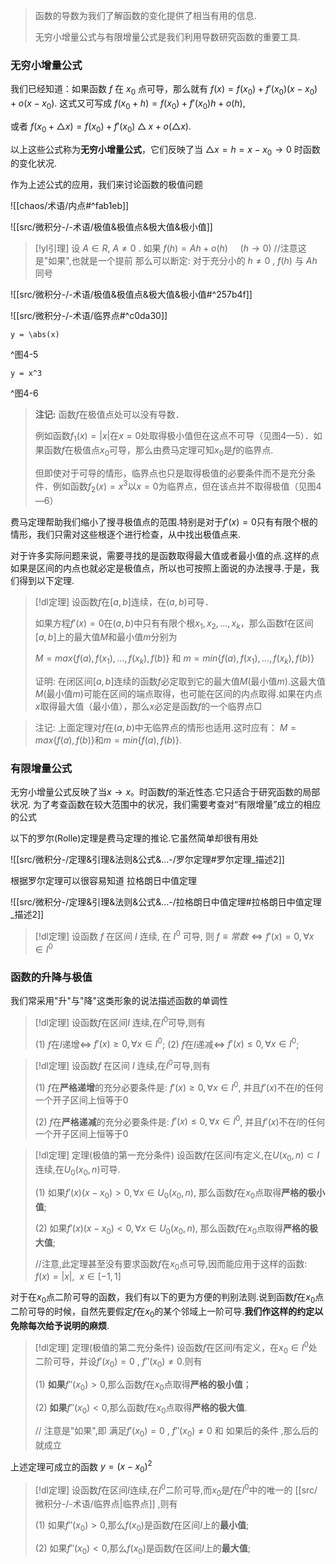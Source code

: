 

> 函数的导数为我们了解函数的变化提供了相当有用的信息.
> 
> 无穷小增量公式与有限增量公式是我们利用导数研究函数的重要工具.


### 无穷小增量公式


我们已经知道：如果函数 $f$ 在 $x_0$ 点可导，那么就有
$f(x)=f(x_0)+f'(x_0)(x-x_0)+o(x-x_0).$
这式又可写成
$f(x_0+h)=f(x_0)+f'(x_0)h+o(h),$

或者
$f(x_0+△x)=f(x_0)+f'(x_0)△x+o(△x).$

以上这些公式称为**无穷小增量公式**，它们反映了当
$△x=h=x-x_0 → 0$ 时函数的变化状况.

作为上述公式的应用，我们来讨论函数的极值问题

![[chaos/术语/内点#^fab1eb]]

![[src/微积分-/-术语/极值&极值点&极大值&极小值]]


> [!yl引理] 
> 设 $A\in R, ~A\not = 0$ . 如果
> $f(h)=Ah+o(h) ~~~~~(h\to 0)$    //注意这是"如果",也就是一个提前
> 那么可以断定: 对于充分小的 $h \not = 0$ , $f(h)$ 与 $Ah$  同号

![[src/微积分-/-术语/极值&极值点&极大值&极小值#^257b4f]]

![[src/微积分-/-术语/临界点#^c0da30]]


```desmos-graph
y = \abs(x)
```
^图4-5

```desmos-graph
y = x^3
```
^图4-6

> **注记:**
> 函数$f$在极值点处可以没有导数．
> 
> 例如函数$f_1(x)=|x|$在$x=0$处取得极小值但在这点不可导（见图4—5）．如果函数$f$在极值点$x_0$可导，那么由费马定理可知$x_0$是$f$的临界点.
> 
> 但即使对于可导的情形，临界点也只是取得极值的必要条件而不是充分条件．例如函数$f_2(x)=x^3$以$x=0$为临界点，但在该点并不取得极值（见图4—6）

费马定理帮助我们缩小了搜寻极值点的范围.特别是对于$f'(x)=0$只有有限个根的情形，我们只需对这些根逐个进行检查，从中找出极值点来.

对于许多实际问题来说，需要寻找的是函数取得最大值或者最小值的点.这样的点如果是区间的内点也就必定是极值点，所以也可按照上面说的办法搜寻.于是，我们得到以下定理.


> [!dl定理] 
> 设函数$f$在$[a,b]$连续，在$(a,b)$可导．
> 
> 如果方程$f'(x)=0$在$(a,b)$中只有有限个根$x_1,x_2,...,x_k$，那么函数f在区间$[a,b]$上的最大值$M$和最小值$m$分别为
> 
> $M=max\{f(a),f(x_1),...,f(x_k),f(b)\}$ 和
> $m=min\{f(a),f(x_1),...,f(x_k),f(b)\}$
> 
> 证明:
> 在闭区间$[a,b]$连续的函数$f$必定取到它的最大值$M$(最小值$m$).这最大值$M$(最小值$m$)可能在区间的端点取得，也可能在区间的内点取得.如果在内点$x$取得最大值（最小值），那么$x$必定是函数$f$的一个临界点□

> 注记:
> 上面定理对$f$在$(a,b)$中无临界点的情形也适用.这时应有：
> $M=max\{f(a),f(b)\}$和$m = min\{f(a), f(b)\}.$



### 有限增量公式

无穷小增量公式反映了当$x→x$。时函数$f$的渐近性态.它只适合于研究函数的局部状况.
为了考查函数在较大范围中的状况，我们需要考查对“有限增量”成立的相应的公式

以下的罗尔(Rolle)定理是费马定理的推论.它虽然简单却很有用处

![[src/微积分-/定理&引理&法则&公式&...-/罗尔定理#罗尔定理_描述2]]

根据罗尔定理可以很容易知道 拉格朗日中值定理

![[src/微积分-/定理&引理&法则&公式&...-/拉格朗日中值定理#拉格朗日中值定理_描述2]]

> [!dl定理] 
> 设函数 $f$ 在区间 $I$ 连续, 在 $I^0$ 可导, 则
> $f\equiv 常数 \Longleftrightarrow f'(x) = 0 ,  \forall x\in I^{0}$


### 函数的升降与极值

我们常采用"升"与"降"这类形象的说法描述函数的单调性

> [!dl定理] 
> 设函数$f$在区间$I$ 连续,在$I^{0}$可导,则有
> 
> (1) $f$在$I$递增$\Longleftrightarrow$ $f'(x)\geq0,\forall x\in I^{0}$;
> (2) $f$在$I$递减$\Longleftrightarrow$ $f'(x)\leq0,\forall x\in I^{0}$;

> [!dl定理] 
> 设函数$f$ 在区间 $I$ 连续,在$I^{0}$可导,则有
> 
> (1) $f$在**严格递增**的充分必要条件是:
> $f'(x)\geq0,\forall x\in I^{0}$,
> 并且$f'(x)$不在$I$的任何一个开子区间上恒等于0
> 
> (2) $f$在**严格递减**的充分必要条件是:
> $f'(x)\leq0,\forall x\in I^{0}$,
> 并且$f'(x)$不在$I$的任何一个开子区间上恒等于0

> [!dl定理] 定理(极值的第一充分条件)
> 设函数$f$在区间$I$有定义,在$U(x_{0},n)\subset I$连续,在$U_{0}(x_{0},n)$可导.
> 
> (1) 如果$f'(x)(x-x_{0})>0,\forall x\in U_{0}(x_{0},n)$,
> 那么函数$f$在$x_{0}$点取得**严格的极小值**;
> 
> (2) 如果$f'(x)(x-x_{0})<0,\forall x\in U_{0}(x_{0},n)$,
> 那么函数$f$在$x_{0}$点取得**严格的极大值**;
> 
> //注意,此定理甚至没有要求函数$f$在$x_{0}$点可导,因而能应用于这样的函数: $f(x)=|x|,~~x\in [-1,1]$

对于在$x_{0}$点二阶可导的函数，我们有以下的更为方便的判别法则.说到函数$f$在$x_{0}$点二阶可导的时候，自然先要假定$f$在$x_{0}$的某个邻域上一阶可导.**我们作这样的约定以免除每次给予说明的麻烦**.


> [!dl定理] 定理(极值的第二充分条件)
> 设函数$f$在区间$I$有定义，在$x_{0}∈I^{0}$处二阶可导，并设$f'(x_{0})=0$ , $f''(x_{0})\neq 0$.则有
> 
> (1) **如果**$f''(x_{0})>0$,那么函数$f$在$x_{0}$点取得**严格的极小值**；
> 
> (2) **如果**$f''(x_{0})<0$,那么函数$f$在$x_{0}$点取得**严格的极大值**.
> 
> // 注意是"如果",即 满足$f'(x_{0})=0$ , $f''(x_{0})\neq 0$ 和 如果后的条件 ,那么后的 就成立

上述定理可成立的函数 $y=(x-x_0)^2$ 



> [!dl定理]
> 设函数$f$在区间$I$连续,在$I^{0}$二阶可导,而$x_{0}$是$f$在$I^{0}$中的唯一的 [[src/微积分-/-术语/临界点|临界点]] ,则有
> 
> (1) 如果$f''(x_{0})>0$,那么$f(x_{0})$是函数$f$在区间$I$上的**最小值**;
> 
> (2) 如果$f''(x_{0})<0$,那么$f(x_{0})$是函数$f$在区间$I$上的**最大值**;
> 




